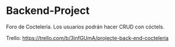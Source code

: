 # Backend-Project

Foro de Coctelería.
Los usuarios podrán hacer CRUD con cóctels.

Trello: https://trello.com/b/3infGUmA/projecte-back-end-cocteleria

